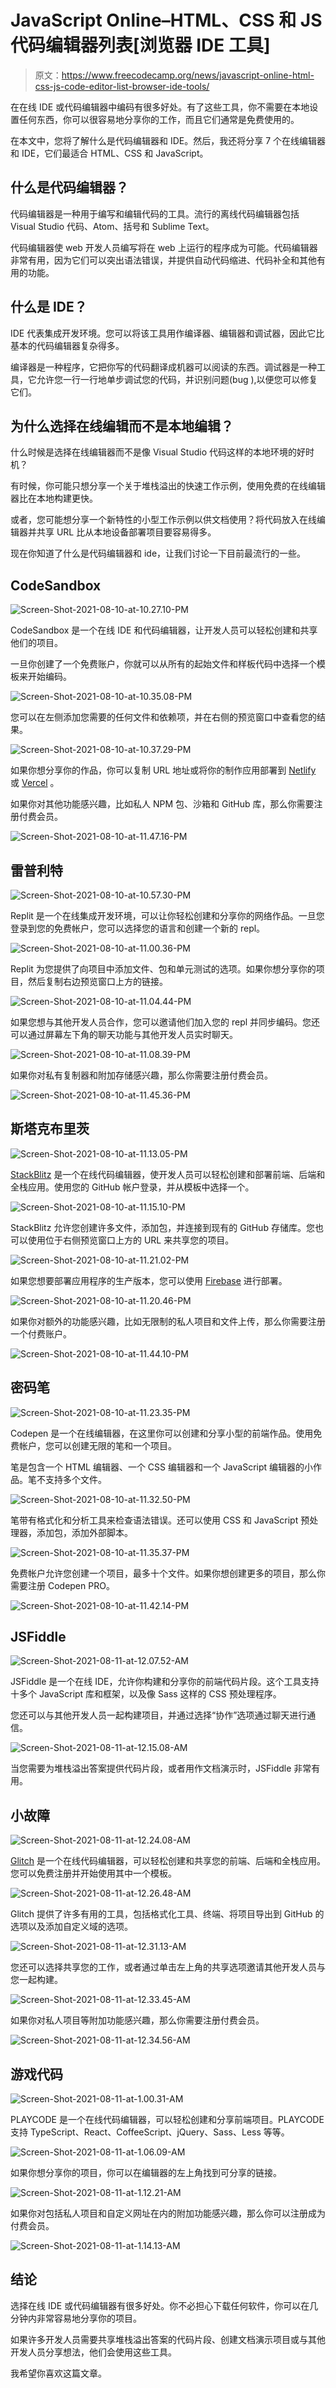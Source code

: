 # JavaScript Online–HTML、CSS 和 JS 代码编辑器列表[浏览器 IDE 工具]

> 原文：<https://www.freecodecamp.org/news/javascript-online-html-css-js-code-editor-list-browser-ide-tools/>

在在线 IDE 或代码编辑器中编码有很多好处。有了这些工具，你不需要在本地设置任何东西，你可以很容易地分享你的工作，而且它们通常是免费使用的。

在本文中，您将了解什么是代码编辑器和 IDE。然后，我还将分享 7 个在线编辑器和 IDE，它们最适合 HTML、CSS 和 JavaScript。

## 什么是代码编辑器？

代码编辑器是一种用于编写和编辑代码的工具。流行的离线代码编辑器包括 Visual Studio 代码、Atom、括号和 Sublime Text。

代码编辑器使 web 开发人员编写将在 web 上运行的程序成为可能。代码编辑器非常有用，因为它们可以突出语法错误，并提供自动代码缩进、代码补全和其他有用的功能。

## 什么是 IDE？

IDE 代表集成开发环境。您可以将该工具用作编译器、编辑器和调试器，因此它比基本的代码编辑器复杂得多。

编译器是一种程序，它把你写的代码翻译成机器可以阅读的东西。调试器是一种工具，它允许您一行一行地单步调试您的代码，并识别问题(bug ),以便您可以修复它们。

## 为什么选择在线编辑而不是本地编辑？

什么时候是选择在线编辑器而不是像 Visual Studio 代码这样的本地环境的好时机？

有时候，你可能只想分享一个关于堆栈溢出的快速工作示例，使用免费的在线编辑器比在本地构建更快。

或者，您可能想分享一个新特性的小型工作示例以供文档使用？将代码放入在线编辑器并共享 URL 比从本地设备部署项目要容易得多。

现在你知道了什么是代码编辑器和 ide，让我们讨论一下目前最流行的一些。

## CodeSandbox

![Screen-Shot-2021-08-10-at-10.27.10-PM](img/aec08c213e95956785c6b147dbff084e.png)

CodeSandbox 是一个在线 IDE 和代码编辑器，让开发人员可以轻松创建和共享他们的项目。

一旦你创建了一个免费账户，你就可以从所有的起始文件和样板代码中选择一个模板来开始编码。

![Screen-Shot-2021-08-10-at-10.35.08-PM](img/737dcb36002140be7427dad226ddd3de.png)

您可以在左侧添加您需要的任何文件和依赖项，并在右侧的预览窗口中查看您的结果。

![Screen-Shot-2021-08-10-at-10.37.29-PM](img/92ee70375810faa89d48d9b8d5495f3f.png)

如果你想分享你的作品，你可以复制 URL 地址或将你的制作应用部署到 [Netlify](https://www.netlify.com/) 或 [Vercel](https://vercel.com/) 。

如果你对其他功能感兴趣，比如私人 NPM 包、沙箱和 GitHub 库，那么你需要注册付费会员。

![Screen-Shot-2021-08-10-at-11.47.16-PM](img/4f205868e0002edf8ef5704cd867b8d6.png)

## 雷普利特

![Screen-Shot-2021-08-10-at-10.57.30-PM](img/7a3aa638524364982c45ae32ecafd73e.png)

Replit 是一个在线集成开发环境，可以让你轻松创建和分享你的网络作品。一旦您登录到您的免费帐户，您可以选择您的语言和创建一个新的 repl。

![Screen-Shot-2021-08-10-at-11.00.36-PM](img/85cad14b8e466a11ec4bebe24e245d55.png)

Replit 为您提供了向项目中添加文件、包和单元测试的选项。如果你想分享你的项目，然后复制右边预览窗口上方的链接。

![Screen-Shot-2021-08-10-at-11.04.44-PM](img/f064d02225c177a7ef749cefafb81a2b.png)

如果您想与其他开发人员合作，您可以邀请他们加入您的 repl 并同步编码。您还可以通过屏幕左下角的聊天功能与其他开发人员实时聊天。

![Screen-Shot-2021-08-10-at-11.08.39-PM](img/3efd9f9da5a88a366632f613f556c848.png)

如果你对私有复制器和附加存储感兴趣，那么你需要注册付费会员。

![Screen-Shot-2021-08-10-at-11.45.36-PM](img/97e5989f927fcdc72cfa01b9e8218efa.png)

## 斯塔克布里茨

![Screen-Shot-2021-08-10-at-11.13.05-PM](img/469ca9f5cab3d6586a788095fe9bc8af.png)

[StackBlitz](https://stackblitz.com/) 是一个在线代码编辑器，使开发人员可以轻松创建和部署前端、后端和全栈应用。使用您的 GitHub 帐户登录，并从模板中选择一个。

![Screen-Shot-2021-08-10-at-11.15.10-PM](img/00288881d8ad8174f2f898faac0ffa55.png)

StackBlitz 允许您创建许多文件，添加包，并连接到现有的 GitHub 存储库。您也可以使用位于右侧预览窗口上方的 URL 来共享您的项目。

![Screen-Shot-2021-08-10-at-11.21.02-PM](img/415b6f24a31032789ac85b087f32e350.png)

如果您想要部署应用程序的生产版本，您可以使用 [Firebase](https://firebase.google.com/) 进行部署。

![Screen-Shot-2021-08-10-at-11.20.46-PM](img/59e5e17922ea01ffeb00d7448fb5a64f.png)

如果你对额外的功能感兴趣，比如无限制的私人项目和文件上传，那么你需要注册一个付费账户。

![Screen-Shot-2021-08-10-at-11.44.10-PM](img/bc0dcbaaf6a85ee304604a5c14ecba4f.png)

## 密码笔

![Screen-Shot-2021-08-10-at-11.23.35-PM](img/c60e00979317ed0e281d569c9ee694bc.png)

Codepen 是一个在线编辑器，在这里你可以创建和分享小型的前端作品。使用免费帐户，您可以创建无限的笔和一个项目。

笔是包含一个 HTML 编辑器、一个 CSS 编辑器和一个 JavaScript 编辑器的小作品。笔不支持多个文件。

![Screen-Shot-2021-08-10-at-11.32.50-PM](img/1d9e9b8e45cb2444ebe502a1c38eaa73.png)

笔带有格式化和分析工具来检查语法错误。还可以使用 CSS 和 JavaScript 预处理器，添加包，添加外部脚本。

![Screen-Shot-2021-08-10-at-11.35.37-PM](img/6d94a3165c6093f3d4447a068b2eb941.png)

免费帐户允许您创建一个项目，最多十个文件。如果你想创建更多的项目，那么你需要注册 Codepen PRO。

![Screen-Shot-2021-08-10-at-11.42.14-PM](img/aae7b24e23f0eb1b433cb4036312978d.png)

## JSFiddle

![Screen-Shot-2021-08-11-at-12.07.52-AM](img/3cbd4e0aafe9c84829ddb63e89be6fb4.png)

JSFiddle 是一个在线 IDE，允许你构建和分享你的前端代码片段。这个工具支持十多个 JavaScript 库和框架，以及像 Sass 这样的 CSS 预处理程序。

您还可以与其他开发人员一起构建项目，并通过选择“协作”选项通过聊天进行通信。

![Screen-Shot-2021-08-11-at-12.15.08-AM](img/69668a34f3fc62e53d0722e984f670b3.png)

当您需要为堆栈溢出答案提供代码片段，或者用作文档演示时，JSFiddle 非常有用。

## 小故障

![Screen-Shot-2021-08-11-at-12.24.08-AM](img/301f0a7a5407b721eef4bef310ed98db.png)

[Glitch](https://glitch.com/) 是一个在线代码编辑器，可以轻松创建和共享您的前端、后端和全栈应用。您可以免费注册并开始使用其中一个模板。

![Screen-Shot-2021-08-11-at-12.26.48-AM](img/0a2f1a656608b4b5aa52ce2908f3fd3a.png)

Glitch 提供了许多有用的工具，包括格式化工具、终端、将项目导出到 GitHub 的选项以及添加自定义域的选项。

![Screen-Shot-2021-08-11-at-12.31.13-AM](img/f200b1d3d7c4be5361826f2205801b07.png)

您还可以选择共享您的工作，或者通过单击左上角的共享选项邀请其他开发人员与您一起构建。

![Screen-Shot-2021-08-11-at-12.33.45-AM](img/23c1fd5f6d9f60676b731c39b4ac1b67.png)

如果你对私人项目等附加功能感兴趣，那么你需要注册付费会员。

![Screen-Shot-2021-08-11-at-12.34.56-AM](img/e76ea0c0806000d29de08faa09409386.png)

## 游戏代码

![Screen-Shot-2021-08-11-at-1.00.31-AM](img/007c91a134ed291bab2a897b362158cf.png)

PLAYCODE 是一个在线代码编辑器，可以轻松创建和分享前端项目。PLAYCODE 支持 TypeScript、React、CoffeeScript、jQuery、Sass、Less 等等。

![Screen-Shot-2021-08-11-at-1.06.09-AM](img/03bf44418a08e65eb300619d1d5af1fd.png)

如果你想分享你的项目，你可以在编辑器的左上角找到可分享的链接。

![Screen-Shot-2021-08-11-at-1.12.21-AM](img/69525974c778acb19512eeed610eb7d0.png)

如果你对包括私人项目和自定义网址在内的附加功能感兴趣，那么你可以注册成为付费会员。

![Screen-Shot-2021-08-11-at-1.14.13-AM](img/b98a72b790a6b129869269da78734242.png)

## 结论

选择在线 IDE 或代码编辑器有很多好处。你不必担心下载任何软件，你可以在几分钟内非常容易地分享你的项目。

如果许多开发人员需要共享堆栈溢出答案的代码片段、创建文档演示项目或与其他开发人员分享想法，他们会使用这些工具。

我希望你喜欢这篇文章。